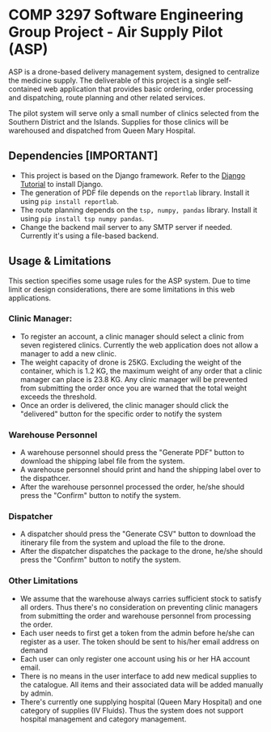 # COMP 3297 Software Engineering Group Project - Air Supply Pilot (ASP)

ASP is a drone-based delivery management system, designed to centralize the medicine supply. The deliverable of this project is a single self-contained web application that provides basic ordering, order processing and dispatching, route planning and other related services.

The pilot system will serve only a small number of clinics selected from the Southern District and the Islands. Supplies for those clinics will be warehoused and dispatched from Queen Mary Hospital.

## Dependencies [IMPORTANT]

- This project is based on the Django framework. Refer to the [Django Tutorial](https://www.djangoproject.com/) to install Django.
- The generation of PDF file depends on the `reportlab` library. Install it using `pip install reportlab`.
- The route planning depends on the `tsp, numpy, pandas` library. Install it using `pip install tsp numpy pandas`.
- Change the backend mail server to any SMTP server if needed. Currently it's using a file-based backend.

## Usage & Limitations

This section specifies some usage rules for the ASP system. Due to time limit or design considerations, there are some limitations in this web applications.

### Clinic Manager:

- To register an account, a clinic manager should select a clinic from seven registered clinics. Currently the web application does not allow a manager to add a new clinic.
- The weight capacity of drone is 25KG. Excluding the weight of the container, which is 1.2 KG, the maximum weight of any order that a clinic manager can place is 23.8 KG. Any clinic manager will be prevented from submitting the order once you are warned that the total weight exceeds the threshold.
- Once an order is delivered, the clinic manager should click the "delivered" button for the specific order to notify the system

### Warehouse Personnel

- A warehouse personnel should press the "Generate PDF" button to download the shipping label file from the system.
- A warehouse personnel should print and hand the shipping label over to the dispathcer.
- After the warehouse personnel processed the order, he/she should press the "Confirm" button to notify the system.

### Dispatcher

- A dispatcher should press the "Generate CSV" button to download the itinerary file from the system and upload the file to the drone.
- After the dispatcher dispatches the package to the drone, he/she should press the "Confirm" button to notify the system.

### Other Limitations

- We assume that the warehouse always carries sufficient stock to satisfy all orders. Thus there's no consideration on preventing clinic managers from submitting the order and warehouse personnel from processing the order.
- Each user needs to first get a token from the admin before he/she can register as a user. The token should be sent to his/her email address on demand
- Each user can only register one account using his or her HA account email.
- There is no means in the user interface to add new medical supplies to the catalogue. All items and their associated data will be added manually by admin.
- There's currently one supplying hospital (Queen Mary Hospital) and one category of supplies (IV Fluids). Thus the system does not support hospital management and category management.
